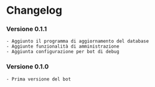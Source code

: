 # Changelog

### Versione 0.1.1
    - Aggiunto il programma di aggiornamento del database
    - Aggiunte funzionalità di amministrazione
    - Aggiunta configurazione per bot di debug

### Versione 0.1.0
    - Prima versione del bot